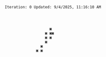 `Iteration: 0 Updated: 9/4/2025, 11:16:10 AM`
<!-- GOL_START -->
`                                          `</br>
`                                          `</br>
`                                          `</br>
`                     ▣                    `</br>
`                   ▣ ▣▣                   `</br>
`                   ▣ ▣                    `</br>
`                   ▣                      `</br>
`                 ▣                        `</br>
`               ▣ ▣                        `</br>
`                                          `</br>
`                                          `</br>
`                                          `</br>
`                                          `</br>
<!-- GOL_END -->
